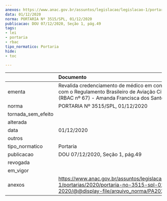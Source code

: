 ```yaml
---
anexos: https://www.anac.gov.br/assuntos/legislacao/legislacao-1/portarias/2020/portaria-no-3515-spl-01-12-2020/@@display-file/arquivo_norma/PA2020-3515.pdf
data: 01/12/2020
norma: PORTARIA Nº 3515/SPL, 01/12/2020
publicacao: DOU 07/12/2020, Seção 1, pág.49
tags:
- lei
- portaria
- rbac
tipo_normatico: Portaria
hide: 
- toc 
 
---
```


|                    | Documento                                                                                                                                                   |
|:-------------------|:------------------------------------------------------------------------------------------------------------------------------------------------------------|
| ementa             | Revalida credenciamento de médico em conformidade com o Regulamento Brasileiro de Aviação Civil nº 67 (RBAC nº 67) - Amanda Francisca dos Santos Vimercati. |
| norma              | PORTARIA Nº 3515/SPL, 01/12/2020                                                                                                                            |
| tornada_sem_efeito |                                                                                                                                                             |
| alterada           |                                                                                                                                                             |
| data               | 01/12/2020                                                                                                                                                  |
| outros             |                                                                                                                                                             |
| tipo_normatico     | Portaria                                                                                                                                                    |
| publicacao         | DOU 07/12/2020, Seção 1, pág.49                                                                                                                             |
| revogada           |                                                                                                                                                             |
| em_vigor           |                                                                                                                                                             |
| anexos             | https://www.anac.gov.br/assuntos/legislacao/legislacao-1/portarias/2020/portaria-no-3515-spl-01-12-2020/@@display-file/arquivo_norma/PA2020-3515.pdf        |